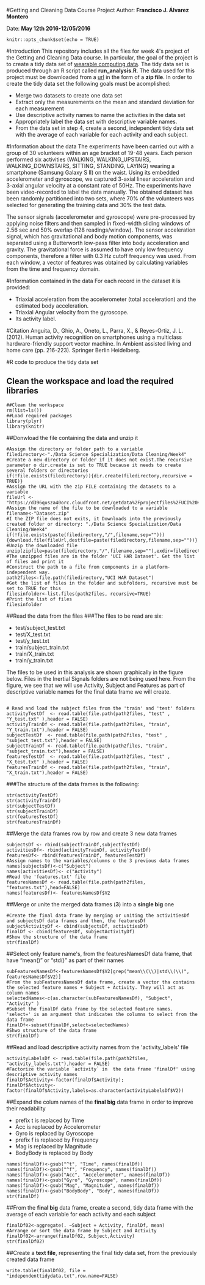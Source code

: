 #Getting and Cleaning Data Course Project
Author: **Francisco J. Álvarez Montero**

Date: **May 12th 2016-12/05/2016**

```{r setup, include=FALSE}
knitr::opts_chunk$set(echo = TRUE)
```

#Introduction
This repository includes all the files for week 4's project of the Getting and Cleaning Data course. In particular, the goal of the project is to create a tidy data set of [wearable computing data](http://archive.ics.uci.edu/ml/datasets/Human+Activity+Recognition+Using+Smartphones). The tidy data set is produced through an R script called **run_analysis.R**. The data used for this project must be downloaded from a [url](https://d396qusza40orc.cloudfront.net/getdata%2Fprojectfiles%2FUCI%20HAR%20Dataset.zip) in the form of a **zip file**.  In order to create the tidy data set the following goals must be acomplished:

- Merge two datasets to create one data set
- Extract only the measurements on the mean and standard deviation for each measurement
- Use descriptive activity names to name the activities in the data set
- Appropriately label the data set with descriptive variable names.
- From the data set in step 4, create a second, independent tidy data set with the average of each variable for each activity and each subject.

#Information about the data 
The experiments have been carried out with a group of 30 volunteers within an age bracket of 19-48 years. Each person performed six activities (WALKING, WALKING_UPSTAIRS, WALKING_DOWNSTAIRS, SITTING, STANDING, LAYING) wearing a smartphone (Samsung Galaxy S II) on the waist. Using its embedded accelerometer and gyroscope, we captured 3-axial linear acceleration and 3-axial angular velocity at a constant rate of 50Hz. The experiments have been video-recorded to label the data manually. The obtained dataset has been randomly partitioned into two sets, where 70% of the volunteers was selected for generating the training data and 30% the test data.

The sensor signals (accelerometer and gyroscope) were pre-processed by applying noise filters and then sampled in fixed-width sliding windows of 2.56 sec and 50% overlap (128 readings/window). The sensor acceleration signal, which has gravitational and body motion components, was separated using a Butterworth low-pass filter into body acceleration and gravity. The gravitational force is assumed to have only low frequency components, therefore a filter with 0.3 Hz cutoff frequency was used. From each window, a vector of features was obtained by calculating variables from the time and frequency domain. 

#Information contained in the data
For each record in the dataset it is provided:

- Triaxial acceleration from the accelerometer (total acceleration) and the estimated body acceleration.
- Triaxial Angular velocity from the gyroscope.
- Its activity label.

#Citation 
Anguita, D., Ghio, A., Oneto, L., Parra, X., & Reyes-Ortiz, J. L. (2012). Human activity recognition on smartphones using a multiclass hardware-friendly support vector machine. In Ambient assisted living and home care (pp. 216-223). Springer Berlin Heidelberg.


#R code to produce the tidy data set
## Clean the workspace and load the required libraries
```{r cleanload}
##Clean the workspace
rm(list=ls())
##Load required packages
library(plyr)
library(knitr)
```

##Donwload the file containing the data and unzip it
```{r download results:hide}
#Assign the directory or folder path to a variable
filedirectory<-"./Data Science Specialization/Data Cleaning/Week4"
#Create a new directory or folder if it does not exist.The recursive parameter o dir.create is set to TRUE because it needs to create several folders or directories
if(!file.exists(filedirectory)){dir.create(filedirectory,recursive = TRUE)}
#Assign the URL with the zip FILE containing the datasets to a variable
fileUrl <- "https://d396qusza40orc.cloudfront.net/getdata%2Fprojectfiles%2FUCI%20HAR%20Dataset.zip"
#Assign the name of the file to be downloaded to a variable
filename<-"Dataset.zip"
#I the ZIP file does not exits, it Downloads into the previously created folder or directory: "./Data Science Specialization/Data Cleaning/Week4"
if(!file.exists(paste(filedirectory,"/",filename,sep=""))){download.file(fileUrl,destfile=paste(filedirectory,filename,sep=""))}
#Unzip the downloaded file
unzip(zipfile=paste(filedirectory,"/",filename,sep=""),exdir=filedirectory)
#The unzipped files are in the folder 'UCI HAR Dataset'. Get the list of files and print it
#Construct the path to a file from components in a platform-independent way. 
path2files<-file.path(filedirectory,"UCI HAR Dataset")
#Get the list of files in the folder and subfolders, recursive must be set to TRUE for this
filesinfolder<-list.files(path2files, recursive=TRUE)
#Print the list of files
filesinfolder
```

##Read the data from the files
###The files to be read are six:
- test/subject_test.txt
- test/X_test.txt
- test/y_test.txt
- train/subject_train.txt
- train/X_train.txt
- train/y_train.txt

The files to be used in this analysis are shown graphically in the figure below. Files in the Inertial Signals folders are not being used here. From the figure, we see that we will use Activity, Subject and Features as part of descriptive variable names for the final data frame we will create.

<div id="bg">
  <img src="http://datascience-enthusiast.com/figures/re_tidy.png" alt="">
</div> 

```{r readfiles results:hide}
# Read and load the subject files from the 'train' and 'test' folders
activityTestDf  <- read.table(file.path(path2files, "test" , "Y_test.txt" ),header = FALSE)
activityTrainDf <- read.table(file.path(path2files, "train", "Y_train.txt"),header = FALSE)
subjectTestDf  <- read.table(file.path(path2files, "test" , "subject_test.txt"),header = FALSE)
subjectTrainDf <- read.table(file.path(path2files, "train", "subject_train.txt"),header = FALSE)
featuresTestDf  <- read.table(file.path(path2files, "test" , "X_test.txt" ),header = FALSE)
featuresTrainDf <- read.table(file.path(path2files, "train", "X_train.txt"),header = FALSE)
```

###The structure of the data frames is the following:
```{r readfiles}
str(activityTestDf)
str(activityTrainDf)
str(subjectTestDf)
str(subjectTrainDf)
str(featuresTestDf)
str(featuresTrainDf)
```

##Merge the data frames row by row and create 3 new data frames
```{r mergedataframes}
subjectsDf <- rbind(subjectTrainDf,subjectTestDf)
activitiesDf<- rbind(activityTrainDf, activityTestDf)
featuresDf<- rbind(featuresTrainDf, featuresTestDf)
#Assign names to the variables/columns o the 3 previous data frames
names(subjectsDf)<-c("Subject")
names(activitiesDf)<- c("Activity")
#Read the 'features.txt' file
featuresNamesDf <- read.table(file.path(path2files, "features.txt"),head=FALSE)
names(featuresDf)<- featuresNamesDf$V2
```

##Merge or unite the merged data frames (**3**) into a **single big** one
```{r createonebigdf }
#Create the final data frame by merging or uniting the activitiesDf and subjectsDf data frames and then, the featuresDf
subjectActivityDf <- cbind(subjectsDf, activitiesDf)
finalDf <- cbind(featuresDf, subjectActivityDf)
#Show the structure of the data frame
str(finalDf) 
```

##Select only feature name's, from the featuresNamesDf data frame, that have “mean()” or “std()” as part of their names
```{r readfeatures}
subFeaturesNamesDf<-featuresNamesDf$V2[grep("mean\\(\\)|std\\(\\)", featuresNamesDf$V2)]
#From the subFeaturesNamesDf data frame, create a vector tha contains the selected feature names + Subject + Activity. They will act as column names
selectedNames<-c(as.character(subFeaturesNamesDf), "Subject", "Activity" )
#Subset the finalDf data frame by tbe selected feature names. 'select=' is an argument that indicates the columns to select from the data frame
finalDf<-subset(finalDf,select=selectedNames)
#Shwo structure of the data frame
str(finalDf)
```

##Read and load descriptive activity names from the 'activity_labels' file
```{r readactivitynames}
activityLabelsDf <- read.table(file.path(path2files, "activity_labels.txt"),header = FALSE)
#Factorize the variable `activity` in  the data frame 'finalDf' using  descriptive activity names 
finalDf$Activity<-factor(finalDf$Activity);
finalDf$Activity<- factor(finalDf$Activity,labels=as.character(activityLabelsDf$V2))
```

##Expand the colum names of the **final big** data frame in order to improve their readability
- prefix t  is replaced by  Time
- Acc is replaced by Accelerometer
- Gyro is replaced by Gyroscope
- prefix f is replaced by Frequency
- Mag is replaced by Magnitude
- BodyBody is replaced by Body

```{r expandcolumnnames}
names(finalDf)<-gsub("^t", "Time", names(finalDf))
names(finalDf)<-gsub("^f", "Frequency", names(finalDf))
names(finalDf)<-gsub("Acc", "Accelerometer", names(finalDf))
names(finalDf)<-gsub("Gyro", "Gyroscope", names(finalDf))
names(finalDf)<-gsub("Mag", "Magnitude", names(finalDf))
names(finalDf)<-gsub("BodyBody", "Body", names(finalDf))
str(finalDf)
```

##From the **final big** data frame, create a second, tidy data frame with the average of each variable for each activity and each subject
```{r createsecondbigdf}
finalDf02<-aggregate(. ~Subject + Activity, finalDf, mean)
#Arrange or sort the data frame by Subject and Activity
finalDf02<-arrange(finalDf02, Subject,Activity)
str(finalDf02)
```

##Create a **text file**, representing the final tidy data set, from the previously created data frame
```{r createtextfile}
write.table(finalDf02, file = "independenttidydata.txt",row.name=FALSE)
```
